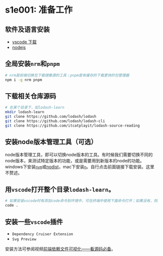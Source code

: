 # s1e001: 准备工作

## 软件及语言安装

- [vscode 下载](https://code.visualstudio.com/Download)
- [nodejs](https://nodejs.org/en/download)

## 全局安装`nrm`和`pnpm`

```sh
# nrm是前端切换包下载镜像源的工具；pnpm是有缓存的下载更快的包管理器
npm i -g nrm pnpm
```

## 下载相关仓库源码

```sh
# 在某个目录下，如lodash-learn
mkdir lodash-learn
git clone https://github.com/lodash/lodash
git clone https://github.com/lodash/lodash-cli
git clone https://github.com/itcatplayit/lodash-source-reading
```

## 安装node版本管理工具（可选）

node版本管理工具，即可以切换node版本的工具。有时候我们需要切换不同的node版本，来测试特定版本的功能，或是需要用到新版本的node的功能。windows下安装[`nvm`](https://github.com/coreybutler/nvm-windows)或[nodist](https://github.com/nullivex/nodist)，mac下安装[`n`](https://github.com/tj/n)。自行点击前面链接下载安装。这里不赘述。

## 用`vscode`打开整个目录`lodash-learn`。

```sh
# 如果安装vscode时有添加code命令到环境中，可在终端中使用下面命令打开；如果没有，则直接拖拽整个目录到vscode编辑器中。
code .
```

## 安装一些`vscode`插件

- `Dependency Cruiser Extension `
- `Svg Preview`

安装方法可参阅视频[前端依赖文件可视化——看源码必备](https://www.bilibili.com/video/BV1ws4y1F75B/)。
